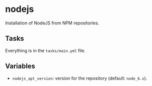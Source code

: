# nodejs

Installation of NodeJS from NPM repositories.

## Tasks

Everything is in the `tasks/main.yml` file.

## Variables

* `nodejs_apt_version`: version for the repository (default: `node_6.x`).
